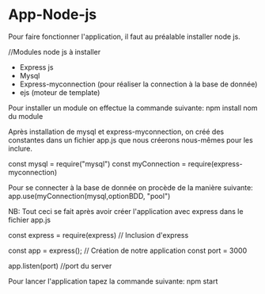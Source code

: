 # App-Node-js

Pour faire fonctionner l'application, il faut au préalable installer node js.

//Modules node js à installer
- Express js
- Mysql
- Express-myconnection (pour réaliser la connection à la base de donnée)
- ejs (moteur de template)

Pour installer un module on effectue la commande suivante:
npm install nom du module

Après installation de mysql et express-myconnection, on créé des constantes dans un fichier app.js que nous créerons nous-mêmes pour les inclure.

const mysql = require("mysql")
const myConnection = require(express-myconnection)

Pour se connecter à la base de donnée on procède de la manière suivante:
app.use(myConnection(mysql,optionBDD, "pool")

NB: Tout ceci se fait après avoir créer l'application avec express dans le fichier app.js

const express = require(express) // Inclusion d'express

const app = express(); // Création de notre application
const port = 3000 

app.listen(port) //port du server

Pour lancer l'application tapez la commande suivante:
npm start
